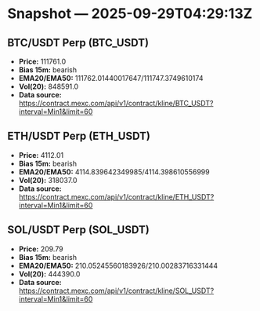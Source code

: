 # Snapshot — 2025-09-29T04:29:13Z

## BTC/USDT Perp (BTC_USDT)
- **Price:** 111761.0
- **Bias 15m:** bearish
- **EMA20/EMA50:** 111762.01440017647/111747.3749610174
- **Vol(20):** 848591.0
- **Data source:** https://contract.mexc.com/api/v1/contract/kline/BTC_USDT?interval=Min1&limit=60

## ETH/USDT Perp (ETH_USDT)
- **Price:** 4112.01
- **Bias 15m:** bearish
- **EMA20/EMA50:** 4114.839642349985/4114.398610556999
- **Vol(20):** 318037.0
- **Data source:** https://contract.mexc.com/api/v1/contract/kline/ETH_USDT?interval=Min1&limit=60

## SOL/USDT Perp (SOL_USDT)
- **Price:** 209.79
- **Bias 15m:** bearish
- **EMA20/EMA50:** 210.05245560183926/210.00283716331444
- **Vol(20):** 444390.0
- **Data source:** https://contract.mexc.com/api/v1/contract/kline/SOL_USDT?interval=Min1&limit=60
